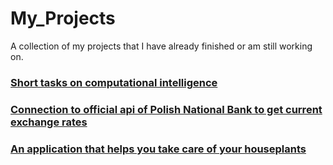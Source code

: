 # My_Projects
A collection of my projects that I have already finished or am still working on. 


### [Short tasks on computational intelligence](https://github.com/MartynaKaczmarczyk/Inteligencja_obliczeniowa)
### [Connection to official api of Polish National Bank to get current exchange rates](https://github.com/MartynaKaczmarczyk/MeetDynatraceProjects)
### [An application that helps you take care of your houseplants](https://github.com/MartynaKaczmarczyk/Project_Frontend2)



